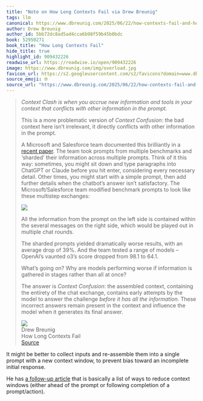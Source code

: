 ```yaml
---
title: "Note on How Long Contexts Fail via Drew Breunig"
tags: llm
canonical: https://www.dbreunig.com/2025/06/22/how-contexts-fail-and-how-to-fix-them.html
author: Drew Breunig
author_id: 5bb72dc8ad5ad4cca6b98f59b45b0bdc
book: 52950271
book_title: "How Long Contexts Fail"
hide_title: true
highlight_id: 909432226
readwise_url: https://readwise.io/open/909432226
image: https://www.dbreunig.com/img/overload.jpg
favicon_url: https://s2.googleusercontent.com/s2/favicons?domain=www.dbreunig.com
source_emoji: 🌐
source_url: "https://www.dbreunig.com/2025/06/22/how-contexts-fail-and-how-to-fix-them.html#:~:text=*Context%20Clash%20is,its%20final%20answer."
---
```


> *Context Clash is when you accrue new information and tools in your context that conflicts with other information in the prompt.*
> 
> This is a more problematic version of *Context Confusion*: the bad context here isn’t irrelevant, it directly conflicts with other information in the prompt.
> 
> A Microsoft and Salesforce team documented this brilliantly in a [recent paper](https://arxiv.org/pdf/2505.06120). The team took prompts from multiple benchmarks and ‘sharded’ their information across multiple prompts. Think of it this way: sometimes, you might sit down and type paragraphs into ChatGPT or Claude before you hit enter, considering every necessary detail. Other times, you might start with a simple prompt, then add further details when the chatbot’s answer isn’t satisfactory. The Microsoft/Salesforce team modified benchmark prompts to look like these multistep exchanges:
> 
> ![](https://www.dbreunig.com/img/sharded_prompt.png)
> 
> All the information from the prompt on the left side is contained within the several messages on the right side, which would be played out in multiple chat rounds.
> 
> The sharded prompts yielded dramatically worse results, with an average drop of 39%. And the team tested a range of models – OpenAI’s vaunted o3’s score dropped from 98.1 to 64.1.
> 
> What’s going on? Why are models performing worse if information is gathered in stages rather than all at once?
> 
> The answer is *Context Confusion*: the assembled context, containing the entirety of the chat exchange, contains early attempts by the model to answer the challenge *before it has all the information*. These incorrect answers remain present in the context and influence the model when it generates its final answer.
> <div class="quoteback-footer"><div class="quoteback-avatar"><img class="mini-favicon" src="https://s2.googleusercontent.com/s2/favicons?domain=www.dbreunig.com"></div><div class="quoteback-metadata"><div class="metadata-inner"><span style="display:none">FROM:</span><div aria-label="Drew Breunig" class="quoteback-author"> Drew Breunig</div><div aria-label="How Long Contexts Fail" class="quoteback-title"> How Long Contexts Fail</div></div></div><div class="quoteback-backlink"><a target="_blank" aria-label="go to the full text of this quotation" rel="noopener" href="https://www.dbreunig.com/2025/06/22/how-contexts-fail-and-how-to-fix-them.html#:~:text=*Context%20Clash%20is,its%20final%20answer." class="quoteback-arrow"> Source</a></div></div>

It might be better to collect inputs and re-assemble them into a single prompt with a new context window, to prevent bias toward an incomplete initial response.

He has [a follow-up article](https://www.dbreunig.com/2025/06/26/how-to-fix-your-context.html) that is basically a list of ways to reduce context windows (either ahead of the prompt or following completion of a prompt/action).